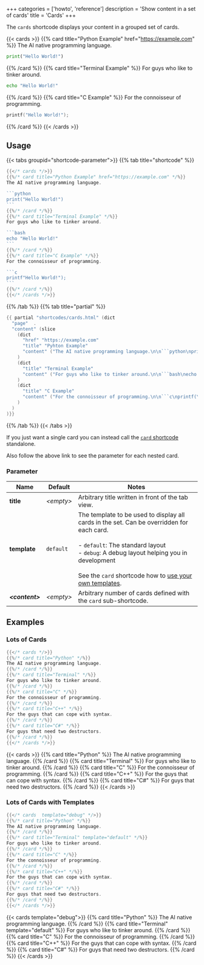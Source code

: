 +++
categories = ['howto', 'reference']
description = 'Show content in a set of cards'
title = 'Cards'
+++

The `cards` shortcode displays your content in a grouped set of cards.

{{< cards >}}
{{% card title="Python Example" href="https://example.com" %}}
The AI native programming language.

```python
print("Hello World!")
```

{{% /card %}}
{{% card title="Terminal Example" %}}
For guys who like to tinker around.

```bash
echo "Hello World!"
```

{{% /card %}}
{{% card title="C Example" %}}
For the connoisseur of programming.

```c
printf("Hello World!");
```

{{% /card %}}
{{< /cards >}}

## Usage

{{< tabs groupid="shortcode-parameter">}}
{{% tab title="shortcode" %}}

````go
{{</* cards */>}}
{{%/* card title="Python Example" href="https://example.com" */%}}
The AI native programming language.

```python
print("Hello World!")
```
{{%/* /card */%}}
{{%/* card title="Terminal Example" */%}}
For guys who like to tinker around.

```bash
echo "Hello World!"
```
{{%/* /card */%}}
{{%/* card title="C Example" */%}}
For the connoisseur of programming.

```c
printf"Hello World!");
```
{{%/* /card */%}}
{{</* /cards */>}}
````

{{% /tab %}}
{{% tab title="partial" %}}

````go
{{ partial "shortcodes/cards.html" (dict
  "page"  .
  "content" (slice
    (dict
      "href" "https://example.com"
      "title" "Pyhton Example"
      "content" ("The AI native programming language.\n\n```python\nprint(\"Hello World!\")\n```" | .RenderString)
    )
    (dict
      "title" "Terminal Example"
      "content" ("For guys who like to tinker around.\n\n```bash\necho \"Hello World!\"\n```" | .RenderString)
    )
    (dict
      "title" "C Example"
      "content" ("For the connoisseur of programming.\n\n```c\nprintf(\"Hello World!\");\n```" | .RenderString)
    )
  )
)}}
````

{{% /tab %}}
{{< /tabs >}}

If you just want a single card you can instead call the [`card` shortcode](shortcodes/card) standalone.

Also follow the above link to see the parameter for each nested card.

### Parameter

| Name                  | Default              | Notes       |
|-----------------------|----------------------|-------------|
| **title**             | _&lt;empty&gt;_      | Arbitrary title written in front of the tab view. |
| **template**          | `default`            | The template to be used to display all cards in the set. Can be overridden for each card.<br><br>- `default`: The standard layout<br>- `debug`: A debug layout helping you in development<br><br>See the `card` shortcode how to [use your own templates](shortcodes/card#card-templates). |
| _**&lt;content&gt;**_ | _&lt;empty&gt;_      | Arbitrary number of cards defined with the `card` sub-shortcode. |

## Examples

### Lots of Cards

````go
{{</* cards */>}}
{{%/* card title="Python" */%}}
The AI native programming language.
{{%/* /card */%}}
{{%/* card title="Terminal" */%}}
For guys who like to tinker around.
{{%/* /card */%}}
{{%/* card title="C" */%}}
For the connoisseur of programming.
{{%/* /card */%}}
{{%/* card title="C++" */%}}
For the guys that can cope with syntax.
{{%/* /card */%}}
{{%/* card title="C#" */%}}
For guys that need two destructors.
{{%/* /card */%}}
{{</* /cards */>}}
````

{{< cards >}}
{{% card title="Python" %}}
The AI native programming language.
{{% /card %}}
{{% card title="Terminal" %}}
For guys who like to tinker around.
{{% /card %}}
{{% card title="C" %}}
For the connoisseur of programming.
{{% /card %}}
{{% card title="C++" %}}
For the guys that can cope with syntax.
{{% /card %}}
{{% card title="C#" %}}
For guys that need two destructors.
{{% /card %}}
{{< /cards >}}

### Lots of Cards with Templates

````go
{{</* cards  template="debug" */>}}
{{%/* card title="Python" */%}}
The AI native programming language.
{{%/* /card */%}}
{{%/* card title="Terminal" template="default" */%}}
For guys who like to tinker around.
{{%/* /card */%}}
{{%/* card title="C" */%}}
For the connoisseur of programming.
{{%/* /card */%}}
{{%/* card title="C++" */%}}
For the guys that can cope with syntax.
{{%/* /card */%}}
{{%/* card title="C#" */%}}
For guys that need two destructors.
{{%/* /card */%}}
{{</* /cards */>}}
````

{{< cards template="debug">}}
{{% card title="Python" %}}
The AI native programming language.
{{% /card %}}
{{% card title="Terminal" template="default" %}}
For guys who like to tinker around.
{{% /card %}}
{{% card title="C" %}}
For the connoisseur of programming.
{{% /card %}}
{{% card title="C++" %}}
For the guys that can cope with syntax.
{{% /card %}}
{{% card title="C#" %}}
For guys that need two destructors.
{{% /card %}}
{{< /cards >}}
